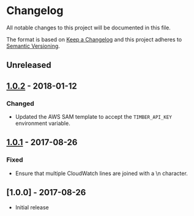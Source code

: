 # Changelog

All notable changes to this project will be documented in this file.

The format is based on [Keep a Changelog](http://keepachangelog.com/en/1.0.0/)
and this project adheres to [Semantic Versioning](http://semver.org/spec/v2.0.0.html).

## Unreleased

## [1.0.2] - 2018-01-12

### Changed

  - Updated the AWS SAM template to accept the `TIMBER_API_KEY` environment variable.

## [1.0.1] - 2017-08-26

### Fixed

  - Ensure that multiple CloudWatch lines are joined with a \n character.

## [1.0.0] - 2017-08-26

- Initial release


[Unreleased]: https://github.com/timberio/timber-cloudwatch-logs-lambda-function/compare/v1.0.2...HEAD
[1.0.2]: https://github.com/timberio/odin/compare/v1.0.1...v1.0.2
[1.0.1]: https://github.com/timberio/odin/compare/v1.0.0...v1.0.1
